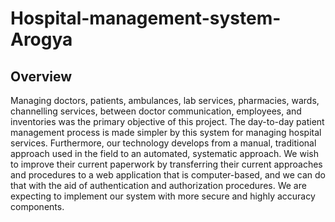 # Hospital-management-system-Arogya
## Overview
Managing doctors, patients, ambulances, lab services, pharmacies, wards, channelling services, 
between doctor communication, employees, and inventories was the primary objective of this project. 
The day-to-day patient management process is made simpler by this system for managing hospital 
services. Furthermore, our technology develops from a manual, traditional approach used in the field to 
an automated, systematic approach. We wish to improve their current paperwork by transferring their 
current approaches and procedures to a web application that is computer-based, and we can do that with 
the aid of authentication and authorization procedures. We are expecting to implement our system with 
more secure and highly accuracy components.
